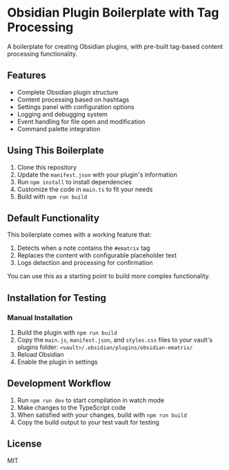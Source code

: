 # Obsidian Plugin Boilerplate with Tag Processing

A boilerplate for creating Obsidian plugins, with pre-built tag-based content processing functionality.

## Features

- Complete Obsidian plugin structure
- Content processing based on hashtags
- Settings panel with configuration options
- Logging and debugging system
- Event handling for file open and modification
- Command palette integration

## Using This Boilerplate

1. Clone this repository
2. Update the `manifest.json` with your plugin's information
3. Run `npm install` to install dependencies
4. Customize the code in `main.ts` to fit your needs
5. Build with `npm run build`

## Default Functionality

This boilerplate comes with a working feature that:

1. Detects when a note contains the `#ematrix` tag
2. Replaces the content with configurable placeholder text
3. Logs detection and processing for confirmation

You can use this as a starting point to build more complex functionality.

## Installation for Testing

### Manual Installation

1. Build the plugin with `npm run build`
2. Copy the `main.js`, `manifest.json`, and `styles.css` files to your vault's plugins folder: `<vault>/.obsidian/plugins/obsidian-ematrix/`
3. Reload Obsidian
4. Enable the plugin in settings

## Development Workflow

1. Run `npm run dev` to start compilation in watch mode
2. Make changes to the TypeScript code
3. When satisfied with your changes, build with `npm run build`
4. Copy the build output to your test vault for testing

## License

MIT